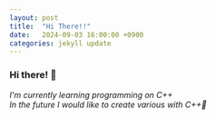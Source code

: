 ```yaml
---
layout: post
title:  "Hi There!!"
date:   2024-09-03 16:00:00 +0900
categories: jekyll update
---
```


### Hi there! 👋


*I'm currently learning programming on C++*    
*In the future I would like to create various with C++🍁*